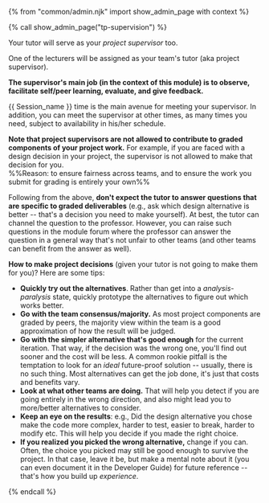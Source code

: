 {% from "common/admin.njk" import show_admin_page with context %}

{% call show_admin_page("tp-supervision") %}
<div id="main">

<div tags="m--cs2113 m--cs2103">

Your tutor will serve as your _project supervisor_ too.
</div>
<div tags="m--tic4001">

One of the lecturers will be assigned as your team's tutor (aka project supervisor).
</div>

**The supervisor's main job (in the context of this module) is to observe, facilitate self/peer learning, evaluate, and give feedback.**

{{ Session_name }} time is the main avenue for meeting your supervisor. In addition, you can meet the supervisor at other times, as many times you need, subject to availability in his/her schedule.

<div tags="m--cs2113 m--cs2103" id="making-project-decisions">

**Note that project supervisors are not allowed to contribute to graded components of your project work.** For example, if you are faced with a design decision in your project, the supervisor is not allowed to make that decision for you.<br>
 %%Reason: to ensure fairness across teams, and to ensure the work you submit for grading is entirely your own%%

Following from the above, **don't expect the tutor to answer questions that are specific to graded deliverables** (e.g., ask which design alternative is better -- that's a decision you need to make yourself). At best, the tutor can channel the question to the professor. However, you can raise such questions in the module forum where the professor can answer the question in a general way that's not unfair to other teams (and other teams can benefit from the answer as well).

<box type="tip" seamless>

**How to make project decisions** (given your tutor is not going to make them for you)? Here are some tips:

* **Quickly try out the alternatives**. Rather than get into a _analysis-paralysis_ state, quickly prototype the alternatives to figure out which works better.
* **Go with the team consensus/majority.** As most project components are graded by peers, the majority view within the team is a good approximation of how the result will be judged.
* **Go with the simpler alternative that's good enough** for the current iteration. That way, if the decision was the wrong one, you'll find out sooner and the cost will be less. A common rookie pitfall is the temptation to look for an _ideal_ future-proof solution -- usually, there is no such thing. Most alternatives can get the job done, it's just that costs and benefits vary.
* **Look at what other teams are doing.** That will help you detect if you are going entirely in the wrong direction, and also might lead you to more/better alternatives to consider.
* **Keep an eye on the results**: e.g., Did the design alternative you chose make the code more complex, harder to test, easier to break, harder to modify etc. This will help you decide if you made the right choice.
* **If you realized you picked the wrong alternative,** change if you can. Often, the choice you picked may still be good enough to survive the project. In that case, leave it be, but make a mental note about it (you can even document it in the Developer Guide) for future reference -- that's how you build up _experience_.

</box>
</div>

</div>

{% endcall %}
